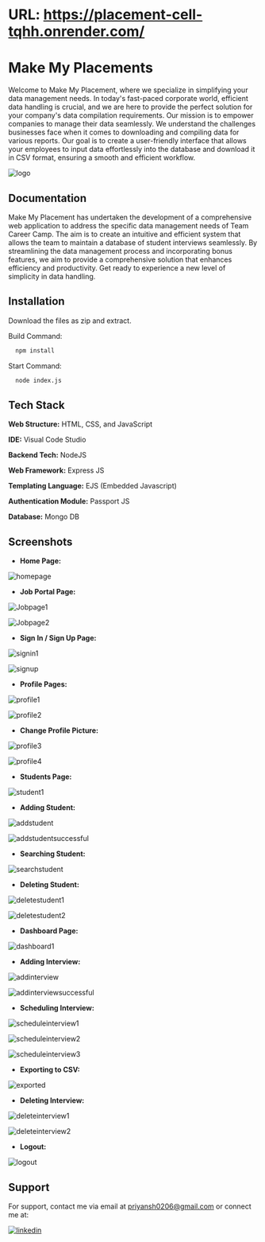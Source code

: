 # **URL:** https://placement-cell-tqhh.onrender.com/

# Make My Placements

Welcome to Make My Placement, where we specialize in simplifying your data management needs. In today's fast-paced corporate world, efficient data handling is crucial, and we are here to provide the perfect solution for your company's data compilation requirements. Our mission is to empower companies to manage their data seamlessly. We understand the challenges businesses face when it comes to downloading and compiling data for various reports. Our goal is to create a user-friendly interface that allows your employees to input data effortlessly into the database and download it in CSV format, ensuring a smooth and efficient workflow.


![logo](https://github.com/priyansh0206/PlacementCell/assets/52272181/ce5d1915-a115-49e4-8161-c57a971b3dde)


## Documentation

Make My Placement has undertaken the development of a comprehensive web application to address the specific data management needs of Team Career Camp. The aim is to create an intuitive and efficient system that allows the team to maintain a database of student interviews seamlessly. By streamlining the data management process and incorporating bonus features, we aim to provide a comprehensive solution that enhances efficiency and productivity. Get ready to experience a new level of simplicity in data handling.

## Installation

Download the files as zip and extract.

Build Command:
```bash
  npm install
```

Start Command:
```bash
  node index.js
```
    
## Tech Stack

**Web Structure:** HTML, CSS, and JavaScript

**IDE:** Visual Code Studio

**Backend Tech:** NodeJS

**Web Framework:** Express JS

**Templating Language:** EJS (Embedded Javascript)

**Authentication Module:** Passport JS

**Database:** Mongo DB

## Screenshots

- **Home Page:**

![homepage](https://github.com/priyansh0206/PlacementCell/assets/52272181/7db19e76-ac02-431b-9d65-160c6d099e82)

- **Job Portal Page:**

![Jobpage1](https://github.com/priyansh0206/PlacementCell/assets/52272181/09567067-020b-4a0d-8755-0785ec30d48d)

![Jobpage2](https://github.com/priyansh0206/PlacementCell/assets/52272181/a96cf98c-80b8-4b60-b78c-1c50b815736c)

- **Sign In / Sign Up Page:**

![signin1](https://github.com/priyansh0206/PlacementCell/assets/52272181/3ef6e345-25ac-4a82-be3a-5816bbb9cf0c)

![signup](https://github.com/priyansh0206/PlacementCell/assets/52272181/fc5f40ab-6007-4f84-865e-54cf35fc05b2)

- **Profile Pages:**

![profile1](https://github.com/priyansh0206/PlacementCell/assets/52272181/aa6dc059-315c-462c-977e-737a6b05e609)

![profile2](https://github.com/priyansh0206/PlacementCell/assets/52272181/75ee0de3-16af-4115-9348-d90f63b43f84)

- **Change Profile Picture:**
 
![profile3](https://github.com/priyansh0206/PlacementCell/assets/52272181/ad54f65f-0ea0-41f2-8226-50504bc041b1)

![profile4](https://github.com/priyansh0206/PlacementCell/assets/52272181/562118eb-57af-4454-8319-d0c061cfca06)

- **Students Page:**

![student1](https://github.com/priyansh0206/PlacementCell/assets/52272181/55f47929-0060-48d5-ae3a-31119132309f)

- **Adding Student:**

![addstudent](https://github.com/priyansh0206/PlacementCell/assets/52272181/e2383e4b-02a4-4b01-ac19-4fec150a87c1)

![addstudentsuccessful](https://github.com/priyansh0206/PlacementCell/assets/52272181/8513bf6c-df64-4828-90d6-66633f2fdeb8)

- **Searching Student:**

![searchstudent](https://github.com/priyansh0206/PlacementCell/assets/52272181/4e80b175-73d0-48c9-a6aa-dd45675ff213)

- **Deleting Student:**

![deletestudent1](https://github.com/priyansh0206/PlacementCell/assets/52272181/59b4149d-641a-49c4-8d24-ad0881811566)

![deletestudent2](https://github.com/priyansh0206/PlacementCell/assets/52272181/ff911207-6875-493f-975b-fb3909060936)

- **Dashboard Page:**

![dashboard1](https://github.com/priyansh0206/PlacementCell/assets/52272181/1462165b-fdd1-4731-b061-d2325691238a)

- **Adding Interview:**

![addinterview](https://github.com/priyansh0206/PlacementCell/assets/52272181/89365415-3f79-4803-9713-16a4aed032e2)

![addinterviewsuccessful](https://github.com/priyansh0206/PlacementCell/assets/52272181/d0ae1d7c-9cf0-4bc0-b2a7-f60afd8036cd)

- **Scheduling Interview:**

![scheduleinterview1](https://github.com/priyansh0206/PlacementCell/assets/52272181/8f97b9c2-4c66-42f1-962e-2aeaf7da104b)

![scheduleinterview2](https://github.com/priyansh0206/PlacementCell/assets/52272181/07ada2f7-b4df-489b-b7a8-5c356731fa3a)

![scheduleinterview3](https://github.com/priyansh0206/PlacementCell/assets/52272181/bb0cf55f-d1f5-4279-8c95-f1c5eb79e1d9)

- **Exporting to CSV:**

![exported](https://github.com/priyansh0206/PlacementCell/assets/52272181/585d226a-cd6e-4c50-af50-1ab6e3cb024a)

- **Deleting Interview:**

![deleteinterview1](https://github.com/priyansh0206/PlacementCell/assets/52272181/13f7f573-075d-41de-ad48-c50ba59b843d)

![deleteinterview2](https://github.com/priyansh0206/PlacementCell/assets/52272181/a0dcc0d5-dfbc-4170-834a-7afe8f75f7bb)

- **Logout:**

![logout](https://github.com/priyansh0206/PlacementCell/assets/52272181/33756f43-1b1f-442c-a46b-af98d73393b7)


## Support

For support, contact me via email at priyansh0206@gmail.com or connect me at:



[![linkedin](https://img.shields.io/badge/linkedin-0A66C2?style=for-the-badge&logo=linkedin&logoColor=white)](https://www.linkedin.com/in/priyansh0206/)
